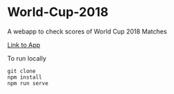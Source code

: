 # World-Cup-2018
A webapp to check scores of World Cup 2018 Matches

[Link to App ](https://bartlomein.github.io/World-Cup-2018/)





To run locally
```console
git clone
npm install
npm run serve
```

